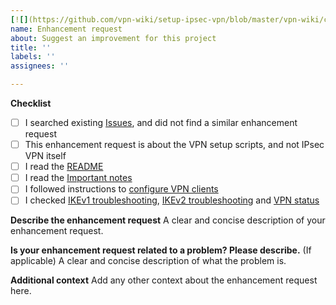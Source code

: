 ```yaml
---
[![](https://github.com/vpn-wiki/setup-ipsec-vpn/blob/master/vpn-wiki/clever-vpn.png)](https://www.clever-vpn.net)
name: Enhancement request
about: Suggest an improvement for this project
title: ''
labels: ''
assignees: ''

---
```


**Checklist**

- [ ] I searched existing [Issues](https://github.com/vpn-wiki/setup-ipsec-vpn/issues?q=is%3Aissue), and did not find a similar enhancement request
- [ ] This enhancement request is about the VPN setup scripts, and not IPsec VPN itself
- [ ] I read the [README](https://github.com/vpn-wiki/setup-ipsec-vpn/blob/master/README.md)
- [ ] I read the [Important notes](https://github.com/vpn-wiki/setup-ipsec-vpn/blob/master/README.md#important-notes)
- [ ] I followed instructions to [configure VPN clients](https://github.com/vpn-wiki/setup-ipsec-vpn/blob/master/README.md#next-steps)
- [ ] I checked [IKEv1 troubleshooting](https://github.com/vpn-wiki/setup-ipsec-vpn/blob/master/docs/clients.md#ikev1-troubleshooting), [IKEv2 troubleshooting](https://github.com/vpn-wiki/setup-ipsec-vpn/blob/master/docs/ikev2-howto.md#ikev2-troubleshooting) and [VPN status](https://github.com/vpn-wiki/setup-ipsec-vpn/blob/master/docs/clients.md#check-logs-and-vpn-status)

**Describe the enhancement request**
A clear and concise description of your enhancement request.

**Is your enhancement request related to a problem? Please describe.**
(If applicable) A clear and concise description of what the problem is.

**Additional context**
Add any other context about the enhancement request here.
